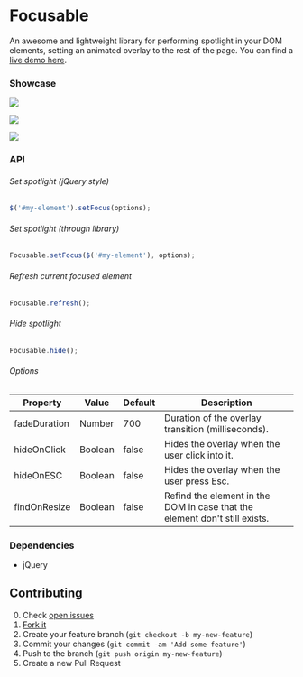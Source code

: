 Focusable
=============
An awesome and lightweight library for performing spotlight in your DOM elements, setting an animated overlay to the rest of the page.
You can find a [live demo here](http://zzarcon.github.io/focusable/).

### Showcase

![](https://raw.github.com/zzarcon/focus-element-overlay/master/showcase/list.gif)

![](https://raw.github.com/zzarcon/focus-element-overlay/master/showcase/header.gif)

![](https://raw.github.com/zzarcon/focus-element-overlay/master/showcase/elements.gif)

### API
###### Set spotlight (jQuery style)
```javascript
$('#my-element').setFocus(options);
```
###### Set spotlight (through library)
```javascript
Focusable.setFocus($('#my-element'), options);
```
###### Refresh current focused element
```javascript
Focusable.refresh();
```
###### Hide spotlight
```javascript
Focusable.hide();
```
###### Options
Property | Value | Default | Description
------------ | ------------- | ------------- | -------------
fadeDuration | Number | 700 | Duration of the overlay transition (milliseconds).
hideOnClick | Boolean | false | Hides the overlay when the user click into it.
hideOnESC | Boolean | false | Hides the overlay when the user press Esc.
findOnResize | Boolean | false | Refind the element in the DOM in case that the element don't still exists.
### Dependencies
- jQuery

## Contributing

0. Check [open issues](https://github.com/zzarcon/focusable/issues)
1. [Fork it](https://github.com/zzarcon/focusable/fork)
2. Create your feature branch (`git checkout -b my-new-feature`)
3. Commit your changes (`git commit -am 'Add some feature'`)
4. Push to the branch (`git push origin my-new-feature`)
5. Create a new Pull Request
